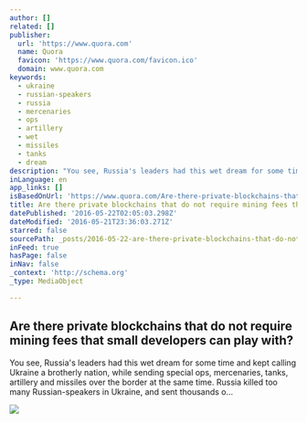 ```yaml
---
author: []
related: []
publisher:
  url: 'https://www.quora.com'
  name: Quora
  favicon: 'https://www.quora.com/favicon.ico'
  domain: www.quora.com
keywords:
  - ukraine
  - russian-speakers
  - russia
  - mercenaries
  - ops
  - artillery
  - wet
  - missiles
  - tanks
  - dream
description: "You see, Russia's leaders had this wet dream for some time and kept calling Ukraine a brotherly nation, while sending special ops, mercenaries, tanks, artillery and missiles over the border at the same time. Russia killed too many Russian-speakers in Ukraine, and sent thousands o..."
inLanguage: en
app_links: []
isBasedOnUrl: 'https://www.quora.com/Are-there-private-blockchains-that-do-not-require-mining-fees-that-small-developers-can-play-with'
title: Are there private blockchains that do not require mining fees that small developers can play with?
datePublished: '2016-05-22T02:05:03.298Z'
dateModified: '2016-05-21T23:36:03.271Z'
starred: false
sourcePath: _posts/2016-05-22-are-there-private-blockchains-that-do-not-require-mining-fee.md
inFeed: true
hasPage: false
inNav: false
_context: 'http://schema.org'
_type: MediaObject

---
```

<article style=""><h1>Are there private blockchains that do not require mining fees that small developers can play with?</h1><p>You see, Russia's leaders had this wet dream for some time and kept calling Ukraine a brotherly nation, while sending special ops, mercenaries, tanks, artillery and missiles over the border at the same time. Russia killed too many Russian-speakers in Ukraine, and sent thousands o...</p><img src="https://qsf.is.quoracdn.net/-images.new_grid.fb_share_default.pnge6dde9cfa6e03c43.png" /></article>
